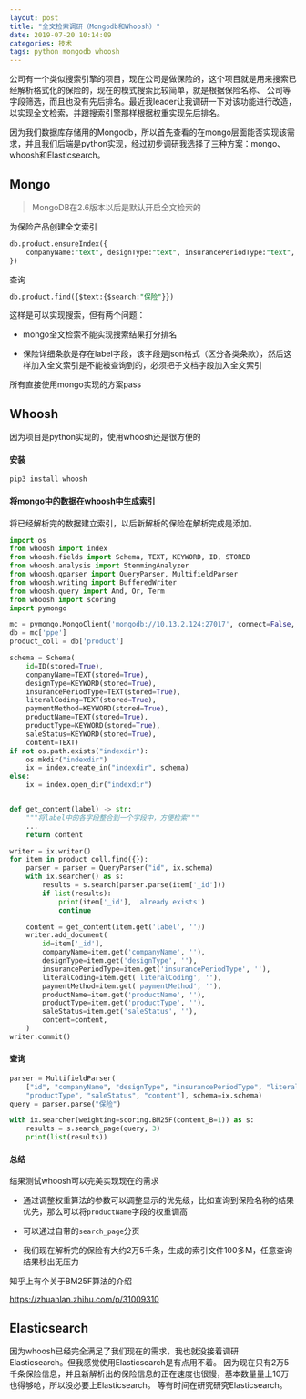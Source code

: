```yaml
---
layout: post
title: "全文检索调研（Mongodb和Whoosh）"
date: 2019-07-20 10:14:09
categories: 技术
tags: python mongodb whoosh
---
```


公司有一个类似搜索引擎的项目，现在公司是做保险的，这个项目就是用来搜索已经解析格式化的保险的，现在的模式搜索比较简单，就是根据保险名称、
公司等字段筛选，而且也没有先后排名。最近我leader让我调研一下对该功能进行改造，以实现全文检索，并跟搜索引擎那样根据权重实现先后排名。

因为我们数据库存储用的Mongodb，所以首先查看的在mongo层面能否实现该需求，并且我们后端是python实现，经过初步调研我选择了三种方案：mongo、
whoosh和Elasticsearch。

## Mongo

> MongoDB在2.6版本以后是默认开启全文检索的

为保险产品创建全文索引

```sql
db.product.ensureIndex({
    companyName:"text", designType:"text", insurancePeriodType:"text", literalCoding:"text", paymentMethod:"text", productName:"text", productType:"text", saleStatus:"text", id:"text", label:"text"
})
```

查询

```sql
db.product.find({$text:{$search:"保险"}})
```

这样是可以实现搜索，但有两个问题：

* mongo全文检索不能实现搜索结果打分排名

* 保险详细条款是存在label字段，该字段是json格式（区分各类条款），然后这样加入全文索引是不能被查询到的，必须把子文档字段加入全文索引

所有直接使用mongo实现的方案pass

## Whoosh

因为项目是python实现的，使用whoosh还是很方便的

#### 安装

```bash
pip3 install whoosh
```

#### 将mongo中的数据在whoosh中生成索引

将已经解析完的数据建立索引，以后新解析的保险在解析完成是添加。

```python
import os
from whoosh import index
from whoosh.fields import Schema, TEXT, KEYWORD, ID, STORED
from whoosh.analysis import StemmingAnalyzer
from whoosh.qparser import QueryParser, MultifieldParser
from whoosh.writing import BufferedWriter
from whoosh.query import And, Or, Term
from whoosh import scoring
import pymongo

mc = pymongo.MongoClient('mongodb://10.13.2.124:27017', connect=False, maxPoolSize=2000)
db = mc['ppe']
product_coll = db['product']

schema = Schema(
    id=ID(stored=True),
    companyName=TEXT(stored=True),
    designType=KEYWORD(stored=True),
    insurancePeriodType=TEXT(stored=True),
    literalCoding=TEXT(stored=True),
    paymentMethod=KEYWORD(stored=True),
    productName=TEXT(stored=True),
    productType=KEYWORD(stored=True),
    saleStatus=KEYWORD(stored=True),
    content=TEXT)
if not os.path.exists("indexdir"):
    os.mkdir("indexdir")
    ix = index.create_in("indexdir", schema)
else:
    ix = index.open_dir("indexdir")


def get_content(label) -> str:
    """将label中的各字段整合到一个字段中，方便检索"""
    ...
    return content

writer = ix.writer()
for item in product_coll.find({}):
    parser = parser = QueryParser("id", ix.schema)
    with ix.searcher() as s:
        results = s.search(parser.parse(item['_id']))
        if list(results):
            print(item['_id'], 'already exists')
            continue

    content = get_content(item.get('label', ''))
    writer.add_document(
        id=item['_id'],
        companyName=item.get('companyName', ''),
        designType=item.get('designType', ''),
        insurancePeriodType=item.get('insurancePeriodType', ''),
        literalCoding=item.get('literalCoding', ''),
        paymentMethod=item.get('paymentMethod', ''),
        productName=item.get('productName', ''),
        productType=item.get('productType', ''),
        saleStatus=item.get('saleStatus', ''),
        content=content,
    )
writer.commit()
```

#### 查询

```python
parser = MultifieldParser(
    ["id", "companyName", "designType", "insurancePeriodType", "literalCoding", "paymentMethod", "productName",
    "productType", "saleStatus", "content"], schema=ix.schema)
query = parser.parse("保险")

with ix.searcher(weighting=scoring.BM25F(content_B=1)) as s:
    results = s.search_page(query, 3)
    print(list(results))
```

#### 总结

结果测试whoosh可以完美实现现在的需求

* 通过调整权重算法的参数可以调整显示的优先级，比如查询到保险名称的结果优先，那么可以将`productName`字段的权重调高

* 可以通过自带的`search_page`分页

* 我们现在解析完的保险有大约2万5千条，生成的索引文件100多M，任意查询结果秒出无压力

知乎上有个关于BM25F算法的介绍

https://zhuanlan.zhihu.com/p/31009310

## Elasticsearch

因为whoosh已经完全满足了我们现在的需求，我也就没接着调研Elasticsearch。但我感觉使用Elasticsearch是有点用不着。
因为现在只有2万5千条保险信息，并且新解析出的保险信息的正在速度也很慢，基本数量量上10万也得够呛，所以没必要上Elasticsearch。
等有时间在研究研究Elasticsearch。
